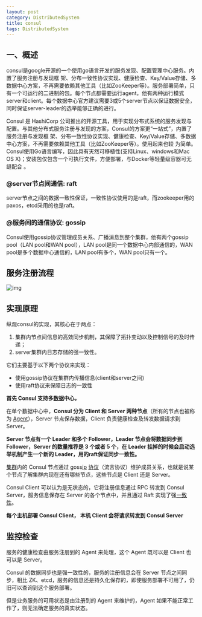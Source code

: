 ```yaml
---
layout: post
category: DistributedSystem
title: consul
tags: DistributedSystem
---
```


## 一、概述

consul是google开源的一个使用go语言开发的服务发现、配置管理中心服务。内置了服务注册与发现框 架、分布一致性协议实现、健康检查、Key/Value存储、多数据中心方案，不再需要依赖其他工具（比如ZooKeeper等）。服务部署简单，只有一个可运行的二进制的包。每个节点都需要运行agent，他有两种运行模式server和client。每个数据中心官方建议需要3或5个server节点以保证数据安全，同时保证server-leader的选举能够正确的进行。

Consul 是 HashiCorp 公司推出的开源工具，用于实现分布式系统的服务发现与配置。与其他分布式服务注册与发现的方案，Consul的方案更“一站式”，内置了服务注册与发现框 架、分布一致性协议实现、健康检查、Key/Value存储、多数据中心方案，不再需要依赖其他工具（比如ZooKeeper等）。使用起来也较 为简单。Consul使用Go语言编写，因此具有天然可移植性(支持Linux、windows和Mac OS X)；安装包仅包含一个可执行文件，方便部署，与Docker等轻量级容器可无缝配合 。



### @server节点间通信: raft

server节点之间的数据一致性保证，一致性协议使用的是raft，而zookeeper用的paxos，etcd采用的也是raft。

### @服务间的通信协议: gossip

Consul使用gossip协议管理成员关系、广播消息到整个集群，他有两个gossip  pool（LAN pool和WAN pool），LAN pool是同一个数据中心内部通信的，WAN pool是多个数据中心通信的，LAN pool有多个，WAN pool只有一个。





## 服务注册流程

![img](https://cdn.jsdelivr.net/gh/mafulong/mdPic@vv3/v3/20211224165321.png)



## 实现原理

纵观consul的实现，其核心在于两点：

1. 集群内节点间信息的高效同步机制，其保障了拓扑变动以及控制信号的及时传递；
2. server集群内日志存储的强一致性。

它们主要基于以下两个协议来实现：

- 使用gossip协议在集群内传播信息(client和server之间)
- 使用raft协议来保障日志的一致性



**首先 Consul 支持多[数据](http://www.liuhaihua.cn/archives/tag/数据)中心，**

在单个数据中心中，**Consul 分为 Client 和 Server 两种节点**（所有的节点也被称为 [Agent](http://www.liuhaihua.cn/archives/tag/agent)），Server 节点保存数据，Client 负责健康检查及转发数据请求到 Server。

**Server 节点有一个 Leader 和多个 Follower，Leader 节点会将数据同步到 Follower，Server 的数量推荐是 3 个或者 5 个，在 Leader 挂掉的时候会启动选举机制产生一个新的 Leader，用的raft保证同步一致性。**

[集群](http://www.liuhaihua.cn/archives/tag/集群)内的 Consul 节点通过 goss[ip](http://www.liuhaihua.cn/archives/tag/ip) [协议](http://www.liuhaihua.cn/archives/tag/protocol)（流言协议）维护成员关系，也就是说某个节点了解集群内现在还有哪些节点，这些节点是 Client 还是 Server。

Consul Client 可以认为是无状态的，它将注册信息通过 RPC 转发到 Consul Server，服务信息保存在 Server 的各个节点中，并且通过 Raft 实现了强[一致性](http://www.liuhaihua.cn/archives/tag/一致性)。

**每个主机部署 Consul Client， 本机 Client 会将请求转发到 Consul Server**

## 监控检查

服务的健康检查由服务注册到的 Agent 来处理，这个 Agent 既可以是 Client 也可以是 Server。

Consul 的数据同步也是强一致性的，服务的注册信息会在 Server 节点之间同步，相比 ZK、etcd，服务的信息还是持久化保存的，即使服务部署不可用了，仍旧可以查询到这个服务部署。

但是业务服务的可用状态是由注册到的 Agent 来维护的，Agent 如果不能正常工作了，则无法确定服务的真实状态。

